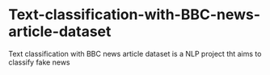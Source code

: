 # Text-classification-with-BBC-news-article-dataset
Text classification with BBC news article dataset is a NLP project tht aims to classify fake news
